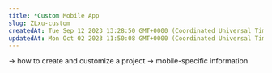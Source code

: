 ```yaml
---
title: *Custom Mobile App
slug: ZLxu-custom
createdAt: Tue Sep 12 2023 13:28:50 GMT+0000 (Coordinated Universal Time)
updatedAt: Mon Oct 02 2023 11:50:08 GMT+0000 (Coordinated Universal Time)
---
```


-> how to create and customize a project
-> mobile-specific information
